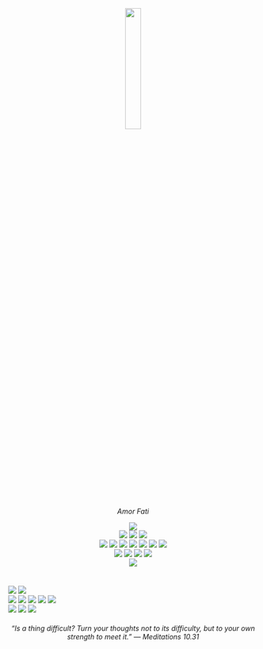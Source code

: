 <div align="center">
<img align="center" width=25% src="https://github.com/Light7734/Homepage/blob/main/signature.svg" />

<br/>
<br/>
  
<i>Amor Fati</i>
<br/>

<img src="https://img.shields.io/badge/OPEN SOURCE-white?style=for-the-badge&logo=githubsponsors&logoColor=e21a41" />

<div display="inline">
	<img src="https://img.shields.io/badge/ARCH-white?style=for-the-badge&logo=arch-linux&logoColor=e21a41" />
	<img src="https://img.shields.io/badge/GNOME-white?style=for-the-badge&logo=gnome&logoColor=e21a41" />
	<img src="https://img.shields.io/badge/NEOVIM-white?style=for-the-badge&logo=neovim&logoColor=e21a41" />
</div>

<div display="inline">
	<img src="https://img.shields.io/badge/C%2B%2B-white?style=for-the-badge&logo=c%2B%2B&logoColor=e21a41" />
	<img src="https://img.shields.io/badge/RUST-white?style=for-the-badge&logo=rust&logoColor=e21a41" />
	<img src="https://img.shields.io/badge/TYPESCRIPT-white?style=for-the-badge&logo=typescript&logoColor=e21a41" />
	<img src="https://img.shields.io/badge/LUA-white?style=for-the-badge&logo=lua&logoColor=e21a41" />
	<img src="https://img.shields.io/badge/BASH-white?style=for-the-badge&logo=gnu-bash&logoColor=e21a41" />
	<img src="https://img.shields.io/badge/VULKAN-white?style=for-the-badge&logo=vulkan&logoColor=e21a41" />
	<img src="https://img.shields.io/badge/SVELTE-white?style=for-the-badge&logo=svelte&logoColor=e21a41" />
</div>

<div display="inline">
	<img src="https://img.shields.io/badge/BLENDER-white?style=for-the-badge&logo=blender&logoColor=e21a41" />
	<img src="https://img.shields.io/badge/KRITA-white?style=for-the-badge&logo=krita&logoColor=e21a41" />
	<img src="https://img.shields.io/badge/ASEPRITE-white?style=for-the-badge&logo=aseprite&logoColor=e21a41" />
	<img src="https://img.shields.io/badge/INKSCAPE-white?style=for-the-badge&logo=inkscape&logoColor=e21a41" />
</div>

<div display="inline">
	<img src="https://img.shields.io/badge/LMMS-white?style=for-the-badge&logo=lmms&logoColor=e21a41" />
</div>
</div>
<h1></h1>

<div display="inline">
  <a href="https://discord.gg/A4xBzcFM38"><img src="https://img.shields.io/badge/discord_community-white?style=for-the-badge&logo=discord&logoColor=e21a41" /></a>
  <a href="https://matrix.to/#/#hELL:matrix.org"><img src="https://img.shields.io/badge/matrix_community-white?style=for-the-badge&logo=matrix&logoColor=e21a41" /></a>
</div>

<div display="inline">
	<a href=" https://www.youtube.com/@light.7734"><img src="https://img.shields.io/badge/@light.7734-white?style=for-the-badge&logo=youtube&logoColor=e21a41" /></a>
	<a href="https://discord.com/users/300147502630305792"><img src="https://img.shields.io/badge/@light7734-white?style=for-the-badge&logo=discord&logoColor=e21a41" /></a>
	<a href="https://telegram.org"><img src="https://img.shields.io/badge/@light7734-white?style=for-the-badge&logo=telegram&logoColor=e21a41" /></a>
	<a href="https://x.com/light7734"><img src="https://img.shields.io/badge/@light7734-white?style=for-the-badge&logo=x&logoColor=e21a41" /></a>
	<a href="https://matrix.to/#/#hELL:matrix.org"><img src="https://img.shields.io/badge/@light7734:matrix.org-white?style=for-the-badge&logo=matrix&logoColor=e21a41" /></a>
</div>

<div display="inline">
	<a href="https://light7734.com/"><img src="https://img.shields.io/badge/PORTFOLIO: light7734.com -white?style=for-the-badge&logo=GIT&logoColor=e21a41" /></a>
	<a href="https://light7734.com/"><img src="https://img.shields.io/badge/ARTICLES: dazzle.light7734.com -white?style=for-the-badge&logo=GIT&logoColor=e21a41" /></a>
	<a href="https://git.light7734.com/light7734"><img src="https://img.shields.io/badge/PROJECTS: git.light7734.com -white?style=for-the-badge&logo=GIT&logoColor=e21a41" /></a>
</div>

<h6 align="center">
	“Is a thing difficult? Turn your thoughts not to its difficulty, but to your own strength to meet it.” — Meditations 10.31
</h6>
